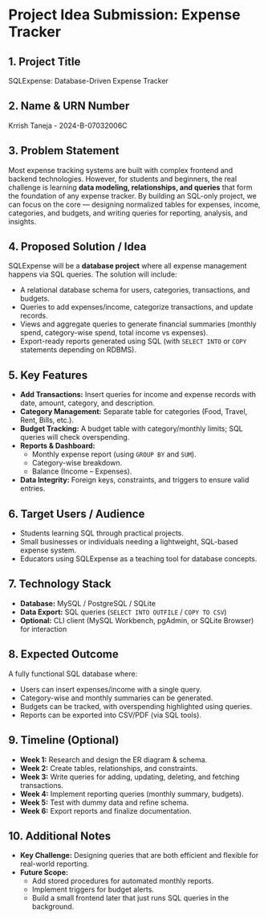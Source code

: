 # Project Idea Submission: Expense Tracker 

## 1. Project Title
SQLExpense: Database-Driven Expense Tracker

## 2. Name & URN Number
Krrish Taneja - 2024-B-07032006C

## 3. Problem Statement
Most expense tracking systems are built with complex frontend and backend technologies. However, for students and beginners, the real challenge is learning **data modeling, relationships, and queries** that form the foundation of any expense tracker. By building an SQL-only project, we can focus on the core — designing normalized tables for expenses, income, categories, and budgets, and writing queries for reporting, analysis, and insights.

## 4. Proposed Solution / Idea
SQLExpense will be a **database project** where all expense management happens via SQL queries. The solution will include:  
- A relational database schema for users, categories, transactions, and budgets.  
- Queries to add expenses/income, categorize transactions, and update records.  
- Views and aggregate queries to generate financial summaries (monthly spend, category-wise spend, total income vs expenses).  
- Export-ready reports generated using SQL (with `SELECT INTO` or `COPY` statements depending on RDBMS).  

## 5. Key Features
- **Add Transactions:** Insert queries for income and expense records with date, amount, category, and description.  
- **Category Management:** Separate table for categories (Food, Travel, Rent, Bills, etc.).  
- **Budget Tracking:** A budget table with category/monthly limits; SQL queries will check overspending.  
- **Reports & Dashboard:**  
  - Monthly expense report (using `GROUP BY` and `SUM`).  
  - Category-wise breakdown.  
  - Balance (Income – Expenses).  
- **Data Integrity:** Foreign keys, constraints, and triggers to ensure valid entries.  

## 6. Target Users / Audience
- Students learning SQL through practical projects.  
- Small businesses or individuals needing a lightweight, SQL-based expense system.  
- Educators using SQLExpense as a teaching tool for database concepts.  

## 7. Technology Stack
- **Database:** MySQL / PostgreSQL / SQLite  
- **Data Export:** SQL queries (`SELECT INTO OUTFILE` / `COPY TO CSV`)  
- **Optional:** CLI client (MySQL Workbench, pgAdmin, or SQLite Browser) for interaction  

## 8. Expected Outcome
A fully functional SQL database where:  
- Users can insert expenses/income with a single query.  
- Category-wise and monthly summaries can be generated.  
- Budgets can be tracked, with overspending highlighted using queries.  
- Reports can be exported into CSV/PDF (via SQL tools).  

## 9. Timeline (Optional)
- **Week 1:** Research and design the ER diagram & schema.  
- **Week 2:** Create tables, relationships, and constraints.  
- **Week 3:** Write queries for adding, updating, deleting, and fetching transactions.  
- **Week 4:** Implement reporting queries (monthly summary, budgets).  
- **Week 5:** Test with dummy data and refine schema.  
- **Week 6:** Export reports and finalize documentation.  

## 10. Additional Notes
- **Key Challenge:** Designing queries that are both efficient and flexible for real-world reporting.  
- **Future Scope:**  
  - Add stored procedures for automated monthly reports.  
  - Implement triggers for budget alerts.  
  - Build a small frontend later that just runs SQL queries in the background.  
